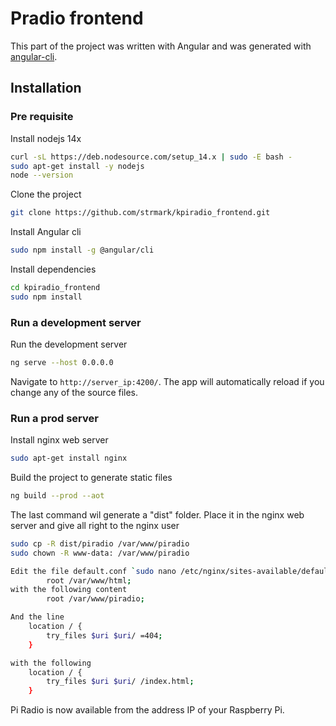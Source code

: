 # Pradio frontend

This part of the project was written with Angular and was generated with [angular-cli](https://github.com/angular/angular-cli).

## Installation

### Pre requisite

Install nodejs 14x 
``` bash
curl -sL https://deb.nodesource.com/setup_14.x | sudo -E bash -
sudo apt-get install -y nodejs
node --version
```
Clone the project
``` bash
git clone https://github.com/strmark/kpiradio_frontend.git
```

Install Angular cli
``` bash
sudo npm install -g @angular/cli
```

Install dependencies
``` bash
cd kpiradio_frontend
sudo npm install
```

### Run a development server

Run the development server
``` bash
ng serve --host 0.0.0.0
```
Navigate to `http://server_ip:4200/`. The app will automatically reload if you change any of the source files.

### Run a prod server

Install nginx web server
``` bash
sudo apt-get install nginx
```

Build the project to generate static files
``` bash
ng build --prod --aot
```

The last command wil generate a "dist" folder. Place it in the nginx web server and give all right to the nginx user
``` bash
sudo cp -R dist/piradio /var/www/piradio
sudo chown -R www-data: /var/www/piradio
```

``` bash
Edit the file default.conf `sudo nano /etc/nginx/sites-available/default.conf` and change the line
        root /var/www/html;
with the following content
        root /var/www/piradio;

And the line
    location / {
        try_files $uri $uri/ =404;
    }

with the following
    location / {
        try_files $uri $uri/ /index.html;
    }
```
Pi Radio is now available from the address IP of your Raspberry Pi.
